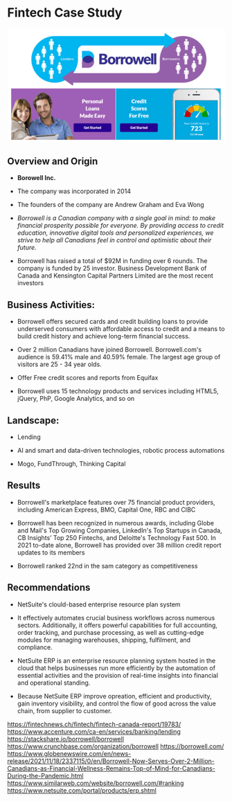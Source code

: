 # Fintech Case Study
![images](pic.png)
## Overview and Origin

* **Borowell Inc.**

* The company was incorporated in 2014

* The founders of the company are Andrew Graham and Eva Wong

* *Borrowell is a Canadian company with a single goal in mind: to make financial prosperity possible for everyone. By providing access to credit education, innovative digital tools and personalized experiences, we strive to help all Canadians feel in control and optimistic about their future.*
* Borrowell has raised a total of $92M in funding over 6 rounds. The company is funded by 25 investor. Business Development Bank of Canada and Kensington Capital Partners Limited are the most recent investors


## Business Activities:

* Borrowell offers secured cards and credit building loans to provide underserved consumers with affordable access to credit and a means to build credit history and achieve long-term financial success.

* Over 2 million Canadians have joined Borrowell. Borrowell.com's audience is 59.41% male and 40.59% female. The largest age group of visitors are 25 - 34 year olds.

* Offer Free credit scores and reports from Equifax

* Borrowell uses 15 technology products and services including HTML5, jQuery, PhP, Google Analytics, and so on

## Landscape:

* Lending

* AI and smart and data-driven technologies, robotic process automations

* Mogo, FundThrough, Thinking Capital

## Results

* Borrowell's marketplace features over 75 financial product providers, including American Express, BMO, Capital One, RBC and CIBC

* Borrowell has been recognized in numerous awards, including Globe and Mail's Top Growing Companies, LinkedIn's Top Startups in Canada, CB Insights’ Top 250 Fintechs, and Deloitte's Technology Fast 500. In 2021 to-date alone, Borrowell has provided over 38 million credit report updates to its members

* Borrowell ranked 22nd in the sam category as competitiveness

## Recommendations

* NetSuite's clould-based enterprise resource plan system

* It effectively automates crucial business workflows across numerous sectors. Additionally, it offers powerful capabilities for full accounting, order tracking, and purchase processing, as well as cutting-edge modules for managing warehouses, shipping, fulfilment, and compliance. 

* NetSuite ERP is an enterprise resource planning system hosted in the cloud that helps businesses run more efficiently by the automation of essential activities and the provision of real-time insights into financial and operational standing.

* Because NetSuite ERP improve opreation, efficient and productivity, gain inventory visibility, and control the flow of good across the value chain, from supplier to customer. 

https://fintechnews.ch/fintech/fintech-canada-report/19783/
https://www.accenture.com/ca-en/services/banking/lending
https://stackshare.io/borrowell/borrowell
https://www.crunchbase.com/organization/borrowell
https://borrowell.com/
https://www.globenewswire.com/en/news-release/2021/11/18/2337115/0/en/Borrowell-Now-Serves-Over-2-Million-Canadians-as-Financial-Wellness-Remains-Top-of-Mind-for-Canadians-During-the-Pandemic.html
https://www.similarweb.com/website/borrowell.com/#ranking
https://www.netsuite.com/portal/products/erp.shtml